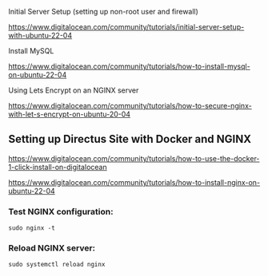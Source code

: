 Initial Server Setup (setting up non-root user and firewall)

https://www.digitalocean.com/community/tutorials/initial-server-setup-with-ubuntu-22-04

Install MySQL

https://www.digitalocean.com/community/tutorials/how-to-install-mysql-on-ubuntu-22-04

Using Lets Encrypt on an NGINX server

https://www.digitalocean.com/community/tutorials/how-to-secure-nginx-with-let-s-encrypt-on-ubuntu-20-04

## Setting up Directus Site with Docker and NGINX

https://www.digitalocean.com/community/tutorials/how-to-use-the-docker-1-click-install-on-digitalocean

https://www.digitalocean.com/community/tutorials/how-to-install-nginx-on-ubuntu-22-04

### Test NGINX configuration:

```sudo nginx -t```

### Reload NGINX server:

```sudo systemctl reload nginx```
